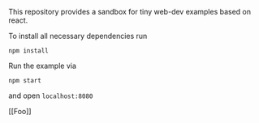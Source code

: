 This repository provides a sandbox for tiny web-dev examples based on react.

To install all necessary dependencies run

```
npm install
```

Run the example via

```
npm start
```

and open `localhost:8080`

[[Foo]]
